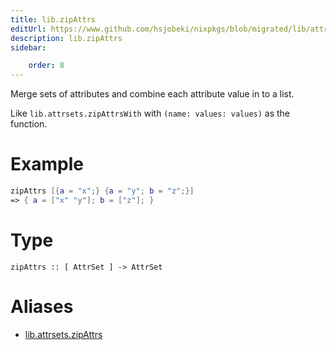 ```yaml
---
title: lib.zipAttrs
editUrl: https://www.github.com/hsjobeki/nixpkgs/blob/migrated/lib/attrsets.nix#L936C5
description: lib.zipAttrs
sidebar:

    order: 8
---
```


Merge sets of attributes and combine each attribute value in to a list.

Like `lib.attrsets.zipAttrsWith` with `(name: values: values)` as the function.

# Example

```nix
zipAttrs [{a = "x";} {a = "y"; b = "z";}]
=> { a = ["x" "y"]; b = ["z"]; }
```

# Type

```
zipAttrs :: [ AttrSet ] -> AttrSet
```


# Aliases

- [lib.attrsets.zipAttrs](/nix-doc-comments/reference/lib/attrsets/lib-attrsets-zipattrs)


